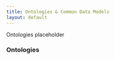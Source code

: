 ```yaml
---
title: Ontologies & Common Data Models
layout: default
---
```


Ontologies placeholder

### Ontologies
